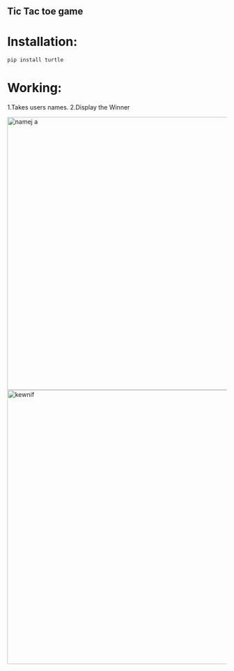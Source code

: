 ## Tic Tac toe game
# Installation:
```bash
pip install turtle
```
# Working:
1.Takes users names.
2.Display the Winner

<img width="591" height="626" alt="namej a" src="https://github.com/user-attachments/assets/fc38313b-fa55-4c36-9e40-71a55c42a541" />
<img width="597" height="629" alt="kewnif" src="https://github.com/user-attachments/assets/f4e4e0a5-71f9-4631-b167-81320501d66f" />

